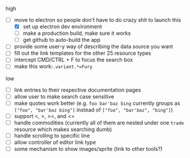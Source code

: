 high
- [ ] move to electron so people don't have to do crazy shit to launch this
  - [x] set up electron dev environment
  - [ ] make a production build, make sure it works
  - [ ] get github to auto-build the app
- [ ] provide some user-y way of describing the data source you want
- [ ] fill out the link templates for the other 25 resource types
- [ ] intercept CMD/CTRL + F to focus the search box
- [ ] make this work:`.variant.*=Fury`

low
- [ ] link entries to their respective documentation pages
- [ ] allow user to make search case sensitive
- [ ] make quotes work better (e.g. `foo bar'baz bing` currently groups as `["foo", "bar'baz bing"]` instead of `["foo", "bar'baz", "bing"]`)
- [ ] support <, >, >=, and <=
- [ ] handle commodities (currently all of them are nested under one `trade` resource which makes searching dumb)
- [ ] handle scrolling to specific line
- [ ] allow controller of editor link type
- [ ] some mechanism to show images/sprite (link to other tools?)